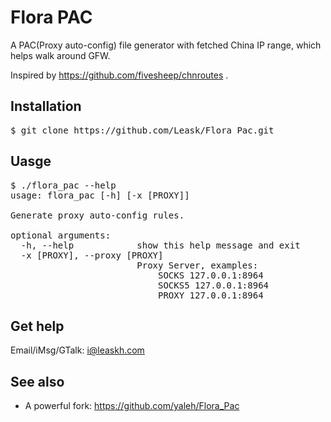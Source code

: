 # Flora PAC

A PAC(Proxy auto-config) file generator with fetched China IP range, which helps walk around GFW.

Inspired by https://github.com/fivesheep/chnroutes .

## Installation
<pre>
$ git clone https://github.com/Leask/Flora_Pac.git
</pre>

## Uasge
<pre>
$ ./flora_pac --help
usage: flora_pac [-h] [-x [PROXY]]

Generate proxy auto-config rules.

optional arguments:
  -h, --help            show this help message and exit
  -x [PROXY], --proxy [PROXY]
                        Proxy Server, examples:
                            SOCKS 127.0.0.1:8964
                            SOCKS5 127.0.0.1:8964
                            PROXY 127.0.0.1:8964
</pre>

## Get help
Email/iMsg/GTalk: i@leaskh.com

## See also
* A powerful fork: https://github.com/yaleh/Flora_Pac
